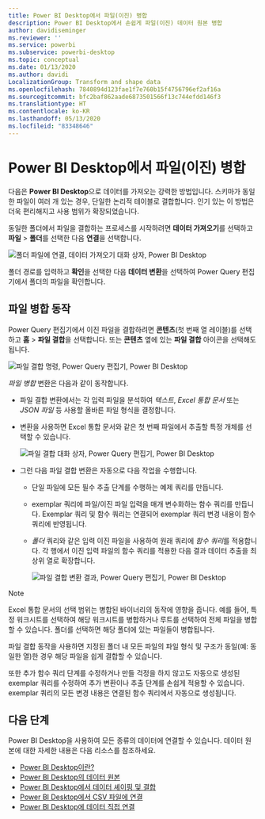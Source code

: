 ```yaml
---
title: Power BI Desktop에서 파일(이진) 병합
description: Power BI Desktop에서 손쉽게 파일(이진) 데이터 원본 병합
author: davidiseminger
ms.reviewer: ''
ms.service: powerbi
ms.subservice: powerbi-desktop
ms.topic: conceptual
ms.date: 01/13/2020
ms.author: davidi
LocalizationGroup: Transform and shape data
ms.openlocfilehash: 7840894d123fae1f7e760b15f4756796ef2af16a
ms.sourcegitcommit: bfc2baf862aade6873501566f13c744efdd146f3
ms.translationtype: HT
ms.contentlocale: ko-KR
ms.lasthandoff: 05/13/2020
ms.locfileid: "83348646"
---
```

# <a name="combine-files-binaries-in-power-bi-desktop"></a>Power BI Desktop에서 파일(이진) 병합

다음은 **Power BI Desktop**으로 데이터를 가져오는 강력한 방법입니다. 스키마가 동일한 파일이 여러 개 있는 경우, 단일한 논리적 테이블로 결합합니다. 인기 있는 이 방법은 더욱 편리해지고 사용 범위가 확장되었습니다.

동일한 폴더에서 파일을 결합하는 프로세스를 시작하려면 **데이터 가져오기**를 선택하고 **파일** > **폴더**를 선택한 다음 **연결**을 선택합니다.

![폴더 파일에 연결, 데이터 가져오기 대화 상자, Power BI Desktop](media/desktop-combine-binaries/combine-binaries_1.png)

폴더 경로를 입력하고 **확인**을 선택한 다음 **데이터 변환**을 선택하여 Power Query 편집기에서 폴더의 파일을 확인합니다.

## <a name="combine-files-behavior"></a>파일 병합 동작

Power Query 편집기에서 이진 파일을 결합하려면 **콘텐츠**(첫 번째 열 레이블)를 선택하고 **홈** > **파일 결합**을 선택합니다. 또는 **콘텐츠** 옆에 있는 **파일 결합** 아이콘을 선택해도 됩니다.

![파일 결합 명령, Power Query 편집기, Power BI Desktop](media/desktop-combine-binaries/combine-binaries_2a.png)

*파일 병합* 변환은 다음과 같이 동작합니다.

* 파일 결합 변환에서는 각 입력 파일을 분석하여 *텍스트*, *Excel 통합 문서* 또는 *JSON 파일* 등 사용할 올바른 파일 형식을 결정합니다.
* 변환을 사용하면 Excel 통합 문서와 같은 첫 번째 파일에서 추출할 특정 개체를 선택할 수 있습니다.
  
  ![파일 결합 대화 상자, Power Query 편집기, Power BI Desktop](media/desktop-combine-binaries/combine-binaries_3.png)
* 그런 다음 파일 결합 변환은 자동으로 다음 작업을 수행합니다.
  
  * 단일 파일에 모든 필수 추출 단계를 수행하는 예제 쿼리를 만듭니다.
  * exemplar 쿼리에 파일/이진 파일 입력을 매개 변수화하는 함수 쿼리를 만듭니다.   Exemplar 쿼리 및 함수 쿼리는 연결되어 exemplar 쿼리 변경 내용이 함수 쿼리에 반영됩니다.
  * *폴더* 쿼리와 같은 입력 이진 파일을 사용하여 원래 쿼리에 *함수 쿼리*를 적용합니다. 각 행에서 이진 입력 파일의 함수 쿼리를 적용한 다음 결과 데이터 추출을 최상위 열로 확장합니다.

    ![파일 결합 변환 결과, Power Query 편집기, Power BI Desktop](media/desktop-combine-binaries/combine-binaries_4.png)

> [!NOTE]
> Excel 통합 문서의 선택 범위는 병합된 바이너리의 동작에 영향을 줍니다. 예를 들어, 특정 워크시트를 선택하여 해당 워크시트를 병합하거나 루트를 선택하여 전체 파일을 병합할 수 있습니다. 폴더를 선택하면 해당 폴더에 있는 파일들이 병합됩니다. 

파일 결합 동작을 사용하면 지정된 폴더 내 모든 파일의 파일 형식 및 구조가 동일(예: 동일한 열)한 경우 해당 파일을 쉽게 결합할 수 있습니다.

또한 추가 함수 쿼리 단계를 수정하거나 만들 걱정을 하지 않고도 자동으로 생성된 exemplar 쿼리를 수정하여 추가 변환이나 추출 단계를 손쉽게 적용할 수 있습니다. exemplar 쿼리의 모든 변경 내용은 연결된 함수 쿼리에서 자동으로 생성됩니다.

## <a name="next-steps"></a>다음 단계

Power BI Desktop을 사용하여 모든 종류의 데이터에 연결할 수 있습니다. 데이터 원본에 대한 자세한 내용은 다음 리소스를 참조하세요.

* [Power BI Desktop이란?](../fundamentals/desktop-what-is-desktop.md)
* [Power BI Desktop의 데이터 원본](../connect-data/desktop-data-sources.md)
* [Power BI Desktop에서 데이터 셰이핑 및 결합](../connect-data/desktop-shape-and-combine-data.md)
* [Power BI Desktop에서 CSV 파일에 연결](../connect-data/desktop-connect-csv.md)
* [Power BI Desktop에 데이터 직접 연결](../connect-data/desktop-enter-data-directly-into-desktop.md)
